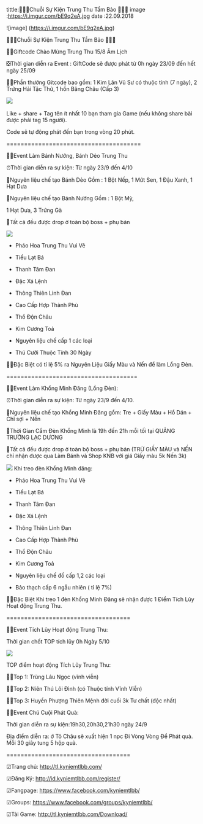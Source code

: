 tittle:🏮🏮🏮Chuỗi Sự Kiện Trung Thu Tầm Bảo 🏮🏮🏮
image :https://i.imgur.com/bE9q2eA.jpg
date :22.09.2018

![image] (https://i.imgur.com/bE9q2eA.jpg)

🏮🏮🏮Chuỗi Sự Kiện Trung Thu Tầm Bảo 🏮🏮🏮

🎉🎉Giftcode Chào Mừng Trung Thu 15/8 Âm Lịch

❎Thời gian diễn ra Event : GiftCode sẽ được phát từ 0h ngày 23/09 đến hết ngày 25/09

🎁🎁Phần thưởng Gitcode bao gồm: 1 Kim Lân Vũ Sư có thuộc tính (7 ngày), 2 Trứng Hải Tặc Thử, 1 hồn Băng Châu (Cấp 3)

️![](https://i.imgur.com/GBVpGKi.png) 

Like + share + Tag tên ít nhất 10 bạn tham gia Game (nếu không share bài được phải tag 15 người). 

Code sẽ tự động phát đến bạn trong vòng 20 phút.

======================================

🎉🎉Event Làm Bánh Nướng, Bánh Dẻo Trung Thu 

⏰Thời gian diễn ra sự kiện: Từ ngày 23/9 đến 4/10

💠Nguyên liệu chế tạo Bánh Dẻo Gồm : 1 Bột Nếp, 1 Mứt Sen, 1 Đậu Xanh, 1 Hạt Dưa

💠Nguyên liệu chế tạo Bánh Nướng Gồm : 1 Bột Mỳ, 

1 Hạt Dưa, 3 Trứng Gà

💠Tất cả đều được drop ở toàn bộ boss + phụ bản

![](https://i.imgur.com/U0DEf1f.png)

- Pháo Hoa Trung Thu Vui Vẻ

- Tiểu Lạt Bá

- Thanh Tâm Đan

- Đặc Xá Lệnh

- Thông Thiên Linh Đan

- Cao Cấp Hợp Thành Phù

- Thổ Độn Châu

- Kim Cương Toả

- Nguyên liệu chế cấp 1 các loại

- Thú Cưỡi Thuộc Tính 30 Ngày

💎💎Đặc Biệt có tỉ lệ 5% ra Nguyên Liệu Giấy Màu và Nến để làm Lồng Đèn.

=====================================

🎉🎉Event Làm Khổng Minh Đăng (Lồng Đèn):

⏰Thời gian diễn ra sự kiện: Từ ngày 23/9 đến 4/10.

💠Nguyên liệu chế tạo Khổng Minh Đăng gồm: Tre + Giấy Màu + Hồ Dán + Chỉ sợi + Nến

💠Thời Gian Cắm Đèn Khổng Minh là 19h đến 21h mỗi tối tại QUẢNG TRƯỜNG LẠC DƯƠNG

💠Tất cả đều được drop ở toàn bộ boss + phụ bản (TRỪ GIẤY MÀU và NẾN chỉ nhận được qua Làm Bánh và Shop KNB với giá Giấy màu 5k Nến 3k)

![](https://i.imgur.com/U0DEf1f.png)
Khi treo đèn Khổng Minh đăng:

- Pháo Hoa Trung Thu Vui Vẻ

- Tiểu Lạt Bá

- Thanh Tâm Đan

- Đặc Xá Lệnh

- Thông Thiên Linh Đan

- Cao Cấp Hợp Thành Phù

- Thổ Độn Châu

- Kim Cương Toả

- Nguyên liệu chế đồ cấp 1,2 các loại

- Bảo thạch cấp 6 ngẫu nhiên ( tỉ lệ 7%)

💎💎Đặc Biệt Khi treo 1 đèn Khổng Minh Đăng sẽ nhận được 1 Điểm Tích Lũy Hoạt động Trung Thu.

===================================

🎉🎉Event Tích Lũy Hoạt động Trung Thu:

Thời gian chốt TOP tích lũy 0h Ngày 5/10

![](https://i.imgur.com/U0DEf1f.png)

TOP điểm hoạt động Tích Lũy Trung Thu:

💎💎Top 1: Trùng Lâu Ngọc (vĩnh viễn) 

💎💎Top 2: Niên Thú Lôi Đình (có Thuộc tính Vĩnh Viễn)

💎💎Top 3: Huyền Phượng Thiên Mệnh đời cuối 3k Tư chất (độc nhất)

🎉🎉Event Chú Cuội Phát Quà:

Thời gian diễn ra sự kiện:19h30,20h30,21h30 ngày 24/9

Địa điểm diễn ra: ở Tô Châu sẽ xuất hiện 1 npc Đi Vòng Vòng Để Phát quà. Mỗi 30 giây tung 5 hộp quà.

===================================

☑Trang chủ: http://tl.kyniemtlbb.com/

☑Đăng Ký: http://id.kyniemtlbb.com/register/

☑Fangpage: https://www.facebook.com/kyniemtlbb/

☑Groups: https://www.facebook.com/groups/kyniemtlbb/

☑Tải Game: http://tl.kyniemtlbb.com/Download/

